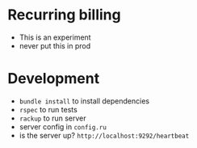 Recurring billing
====

* This is an experiment
* never put this in prod

Development
====

* ```bundle install``` to install dependencies
* ```rspec``` to run tests
* ```rackup``` to run server
* server config in ```config.ru```
* is the server up? ```http://localhost:9292/heartbeat```